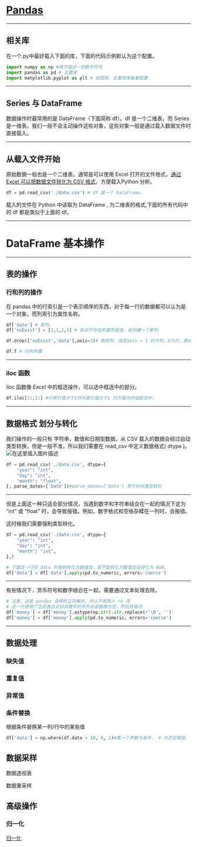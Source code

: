 
# [Pandas](http://online-ppt-education.gitee.io/online-ppt/show.html?file=https://cdn.jsdelivr.net/gh/konghayao/notuse/Pandas.md)

---

## 相关库

在一个.py中最好载入下面的库，下面的代码示例默认为这个配置。

```python
import numpy as np #用于描述一些数学符号
import pandas as pd # 主要库
import matplotlib.pyplot as plt # 绘图库，主要用来看看图像
```

---

## Series 与 DataFrame

数据操作时最常用的是 DataFrame（下面简称 df）。df 是一个二维表，而 Series 是一维表。我们一般不会主动操作这些对象，这些对象一般是通过载入数据文件时直接载入。

---

## 从载入文件开始

原始数据一般也是一个二维表，通常是可以使用 Excel 打开的文件格式，[通过 Excel 可以把数据文件转化为 CSV 格式](https://jingyan.baidu.com/article/5d6edee214719c99eadeece0.html)，方便载入Python 分析。

```python
df = pd.read_csv('./date.csv') # df 是一个 DataFrame。
```

载入的文件在 Python 中读取为 DataFrame , 为二维表的格式,下面的所有代码中的 df 都是类似于上面的 df。

---

# DataFrame 基本操作

---

## 表的操作

### 行和列的操作

在 pandas 中的行索引是一个表示顺序的东西，对于每一行的数据都可以认为是一个对象，而列索引为属性名称。

```python
df['date'] # 取列
df['noExist'] = [1,1,2,3] # 若对不存在的属性赋值，会创建一个新列

df.drop(['noExist','data'],axis=1)# 删除列，指定axis = 1 时为列，0为行，数组内为要删除的东西

df.T # 行列转置
```

---

### iloc 函数

iloc 函数像 Excel 中的框选操作，可以选中框选中的部分。

```python
df.iloc[1:,1:] #行索引值大于1并列索引值大于1 的方框内的值都选中。
```

---



## 数据格式 划分与转化

我们操作的一般只有 字符串，数值和日期型数据，从 CSV 载入的数据会经过自动类型转换，但是一般不准，所以我们需要在 read_csv 中定义数据格式( dtype )。![在这里插入图片描述](https://www.pianshen.com/images/246/6918933946f695116210e08c251cf27e.png)

```python
df = pd.read_csv('./date.csv', dtype={
    "year": "int",
    "day": "int",
    "month": "float",
}, parse_dates=['Date'])#parse_dates=['Date'] 用于时间类型转化
```

---

但是上面这一种只适合部分情况，当遇到数字和字符串结合在一起的情况下定为 “int” 或 “float” 时，会导致报错。例如，数字格式和空格杂糅在一列时，会报错。

这时候我们需要强制类型转化。

```python
df = pd.read_csv('./date.csv', dtype={
    "year": "int",
    "day": "int",
    "month": "int",
},)

# 下面这一行将 data 列强制转化为数值型，若不能转化为数值型会转化为 NaN。
df['data'] = df['data'].apply(pd.to_numeric, errors='coerce')
```

---

有些情况下，货币符号和数字结合在一起，需要通过文本处理去除。

```python
# 注意，这是 pandas 自带的正则解析，所以不用导入 re 库
# 这一行使用了正则表达式将非数字的字符全部替换为空，然后转格式
df['money'] = df['money'].astype(np.str).str.replace(r'\D', '')
df['money'] = df['money'].apply(pd.to_numeric, errors='coerce')
```

---



## 数据处理



### 缺失值

### 重复值

### 异常值

### 条件替换

根据条件替换某一列/行中的某些值 

```python
df['data'] = np.where(df.data < 10, 0, 1)#第一个参数为条件， 0 为否定赋值， 1 为肯定赋值
```

## 数据采样

数据透视表

数据重采样

## 高级操作

### 归一化

[归一化](https://www.cnblogs.com/kuangkuangduangduang/p/10279053.html)
